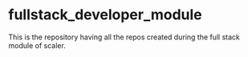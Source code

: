 # fullstack_developer_module
This is the repository having all the repos created during the full stack module of scaler.
